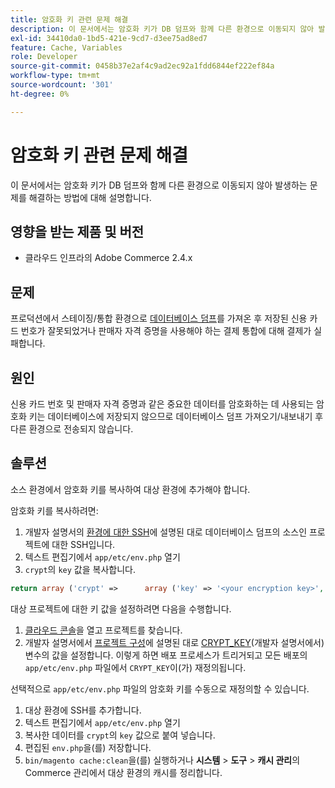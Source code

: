 ```yaml
---
title: 암호화 키 관련 문제 해결
description: 이 문서에서는 암호화 키가 DB 덤프와 함께 다른 환경으로 이동되지 않아 발생하는 문제를 해결하는 방법에 대해 설명합니다.
exl-id: 34410da0-1bd5-421e-9cd7-d3ee75ad8ed7
feature: Cache, Variables
role: Developer
source-git-commit: 0458b37e2af4c9ad2ec92a1fdd6844ef222ef84a
workflow-type: tm+mt
source-wordcount: '301'
ht-degree: 0%

---
```


# 암호화 키 관련 문제 해결

이 문서에서는 암호화 키가 DB 덤프와 함께 다른 환경으로 이동되지 않아 발생하는 문제를 해결하는 방법에 대해 설명합니다.

## 영향을 받는 제품 및 버전

* 클라우드 인프라의 Adobe Commerce 2.4.x

## 문제

프로덕션에서 스테이징/통합 환경으로 [데이터베이스 덤프](/help/how-to/general/create-database-dump-on-cloud.md)를 가져온 후 저장된 신용 카드 번호가 잘못되었거나 판매자 자격 증명을 사용해야 하는 결제 통합에 대해 결제가 실패합니다.

## 원인

신용 카드 번호 및 판매자 자격 증명과 같은 중요한 데이터를 암호화하는 데 사용되는 암호화 키는 데이터베이스에 저장되지 않으므로 데이터베이스 덤프 가져오기/내보내기 후 다른 환경으로 전송되지 않습니다.

## 솔루션

소스 환경에서 암호화 키를 복사하여 대상 환경에 추가해야 합니다.

암호화 키를 복사하려면:

1. 개발자 설명서의 [환경에 대한 SSH](https://experienceleague.adobe.com/docs/commerce-cloud-service/user-guide/develop/secure-connections.html)에 설명된 대로 데이터베이스 덤프의 소스인 프로젝트에 대한 SSH입니다.
1. 텍스트 편집기에서 `app/etc/env.php` 열기
1. `crypt`의 `key` 값을 복사합니다.

```php
return array ('crypt' =>      array ('key' => '<your encryption key>', ),);
```

대상 프로젝트에 대한 키 값을 설정하려면 다음을 수행합니다.

1. [클라우드 콘솔](https://console.adobecommerce.com)을 열고 프로젝트를 찾습니다.
1. 개발자 설명서에서 [프로젝트 구성](https://experienceleague.adobe.com/docs/commerce-cloud-service/user-guide/project/overview.html)에 설명된 대로 [CRYPT\_KEY](https://experienceleague.adobe.com/docs/commerce-cloud-service/user-guide/configure/env/stage/variables-deploy.html)(개발자 설명서에서) 변수의 값을 설정합니다. 이렇게 하면 배포 프로세스가 트리거되고 모든 배포의 `app/etc/env.php` 파일에서 `CRYPT_KEY`이(가) 재정의됩니다.

선택적으로 `app/etc/env.php` 파일의 암호화 키를 수동으로 재정의할 수 있습니다.

1. 대상 환경에 SSH를 추가합니다.
1. 텍스트 편집기에서 `app/etc/env.php` 열기
1. 복사한 데이터를 `crypt`의 `key` 값으로 붙여 넣습니다.
1. 편집된 `env.php`을(를) 저장합니다.
1. `bin/magento cache:clean`을(를) 실행하거나 **시스템** > **도구** > **캐시 관리**&#x200B;의 Commerce 관리에서 대상 환경의 캐시를 정리합니다.
